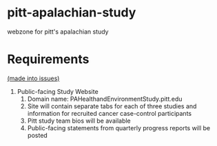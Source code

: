 # pitt-apalachian-study
webzone for pitt's apalachian study

# Requirements 
[(made into issues)](https://github.com/ezbz12345/pitt-apalachian-study/issues)

1. Public-facing Study Website
    1. Domain name: PAHealthandEnvironmentStudy.pitt.edu
    1. Site will contain separate tabs for each of three studies and information for recruited cancer case-control participants
    1. Pitt study team bios will be available
    1. Public-facing statements from quarterly progress reports will be posted
